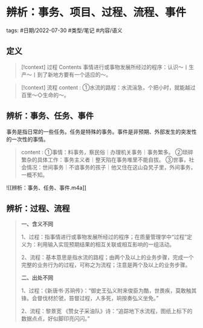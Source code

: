 # 辨析：事务、项目、过程、流程、事件


tags: #日期/2022-07-30 #类型/笔记 #内容/语义 


## 定义

> [!context] 过程
> Contents
事情进行或事物发展所经过的程序：认识～丨生产～丨到了新地方要有一个适应的～。




> [!context] 流程
> content : ①水流的路程：水流湍急，个把小时，就能越过百里～◇生命的～。

## 辨析：事务、任务、事件

事务是指日常的一些任务。任务是特殊的事务。事件是非预期、外部发生的突发性的一次性的事情。

> content : ①事情：料事务，察民俗｜办理机关事务｜事务繁多。
> ②琐碎繁杂的具体工作：事务主义者｜整天陷在事务堆里不能自拔。
> ③世事，社会情况：世间事务｜不谙事务的孩子｜他又住在这山旮旯子里，外间事务，一概不知。

![[辨析：事务、任务、事件.m4a]]

## 辨析：过程、流程

> **一、含义不同**
> 
> 1、过程：指事情进行或事物发展所经过的程序；在质量管理学中“过程”定义为：利用输入实现预期结果的相互关联或相互影响的一组活动。
> 
> 2、流程：基本意思是指水流的路程；由两个及以上的业务步骤，完成一个完整的业务行为的过程，可称之为流程；注意是两个及以上的业务步骤。
> 
> **二、出处不同**
> 
> 1、过程：《新唐书·苏珦传》：“御史王弘义附来俊臣为酷，世畏疾，莫敢触其锋。会督伐材於虢，笞督过程，人多死，珦按奏弘义坐免。”
> 
> 2、流程：黎景宽 《赞女子采油队》诗：“追踪地下水流程，图纸上标下的数据点点，好似脚印亮闪闪。”